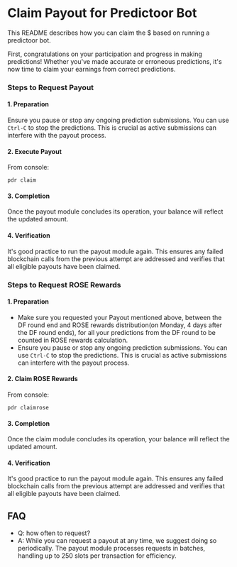 <!--
Copyright 2023 Ocean Protocol Foundation
SPDX-License-Identifier: Apache-2.0
-->

# Claim Payout for Predictoor Bot

This README describes how you can claim the $ based on running a predictoor bot.

First, congratulations on your participation and progress in making predictions! Whether you've made accurate or erroneous predictions, it's now time to claim your earnings from correct predictions.

### Steps to Request Payout

#### 1. Preparation

Ensure you pause or stop any ongoing prediction submissions. You can use `Ctrl-C` to stop the predictions. This is crucial as active submissions can interfere with the payout process.

#### 2. Execute Payout

From console:
```console
pdr claim
```

#### 3. Completion

Once the payout module concludes its operation, your balance will reflect the updated amount.

#### 4. Verification

It's good practice to run the payout module again. This ensures any failed blockchain calls from the previous attempt are addressed and verifies that all eligible payouts have been claimed.

### Steps to Request ROSE Rewards

#### 1. Preparation
 - Make sure you requested your Payout mentioned above, between the DF round end and ROSE rewards distribution(on Monday, 4 days after the DF round ends), for all your predictions from the DF round to be counted in ROSE rewards calculation.
 - Ensure you pause or stop any ongoing prediction submissions. You can use `Ctrl-C` to stop the predictions. This is crucial as active submissions can interfere with the payout process.

#### 2. Claim ROSE Rewards

From console:
```console
pdr claimrose
```

#### 3. Completion

Once the claim module concludes its operation, your balance will reflect the updated amount.

#### 4. Verification

It's good practice to run the payout module again. This ensures any failed blockchain calls from the previous attempt are addressed and verifies that all eligible payouts have been claimed.

## FAQ

- Q: how often to request?
- A: While you can request a payout at any time, we suggest doing so periodically. The payout module processes requests in batches, handling up to 250 slots per transaction for efficiency.
